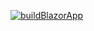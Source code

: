 [![buildBlazorApp](https://github.com/suresh-siddagari/GitHubActionBlazorApp/actions/workflows/build.yaml/badge.svg)](https://github.com/suresh-siddagari/GitHubActionBlazorApp/actions/workflows/build.yaml)
